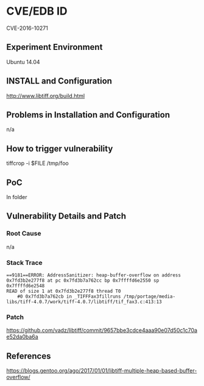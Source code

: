 # CVE/EDB ID
CVE-2016-10271
## Experiment Environment
Ubuntu 14.04
## INSTALL and Configuration
http://www.libtiff.org/build.html
## Problems in Installation and Configuration
n/a
## How to trigger vulnerability
tiffcrop -i $FILE /tmp/foo
## PoC
In folder
## Vulnerability Details and Patch

### Root Cause
n/a
### Stack Trace
```
==9181==ERROR: AddressSanitizer: heap-buffer-overflow on address 0x7fd3b2e277f8 at pc 0x7fd3b7a762cc bp 0x7ffffd6e2550 sp 0x7ffffd6e2548
READ of size 1 at 0x7fd3b2e277f8 thread T0
    #0 0x7fd3b7a762cb in _TIFFFax3fillruns /tmp/portage/media-libs/tiff-4.0.7/work/tiff-4.0.7/libtiff/tif_fax3.c:413:13
```
### Patch
https://github.com/vadz/libtiff/commit/9657bbe3cdce4aaa90e07d50c1c70ae52da0ba6a
## References
https://blogs.gentoo.org/ago/2017/01/01/libtiff-multiple-heap-based-buffer-overflow/